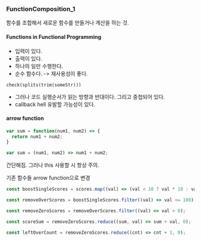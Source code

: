 ### FunctionComposition_1

함수를 조합해서 새로운 함수를 만들거나 계산을 하는 것.

#### Functions in Functional Programming

- 입력이 있다.
- 출력이 있다.
- 하나의 일만 수행한다.
- 순수 함수다. -> 재사용성이 좋다.

`check(splits(trim(someStr)))`

- 그러나 코드 실행순서가 읽는 방향과 반대이다. 그리고 중첩되어 있다.
- callback hell 유발할 가능성이 있다.

#### arrow function

```js
var sum = function(num1, num2) => {
  return num1 + num2;
}

var sum = (num1, num2) => num1 + num2;
```

간단해짐. 그러나 this 사용할 시 항상 주의.

기존 함수들 arrow function으로 변경

```js
const boostSingleScores = scores.map((val) => (val < 10 ? val * 10 : val));

const removeOverScores = boostSingleScores.filter((val) => val <= 100);

const removeZeroScores = removeOverScores.filter((val) => val > 0);

const scoreSum = removeZeroScores.reduce((sum, val) => sum + val, 0);

const leftOverCount = removeZeroScores.reduce((cnt) => cnt + 1, 0);
```
